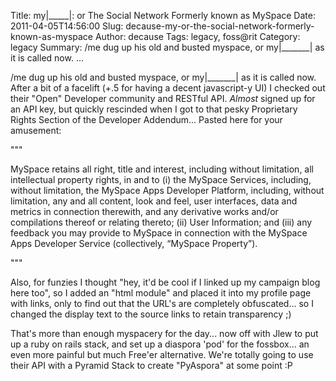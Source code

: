 Title: my|_____|: or The Social Network Formerly known as MySpace
Date: 2011-04-05T14:56:00
Slug: decause-my-or-the-social-network-formerly-known-as-myspace
Author: decause
Tags: legacy, foss@rit
Category: legacy
Summary: /me dug up his old and busted myspace, or my|_______| as it is called now. ... 

/me dug up his old and busted myspace, or my|_______| as it is called now.
After a bit of a facelift (+.5 for having a decent javascript-y UI) I checked
out their "Open" Developer community and RESTful API. *Almost* signed up for
an API key, but quickly rescinded when I got to that pesky Proprietary Rights
Section of the Developer Addendum... Pasted here for your amusement:

"""

MySpace retains all right, title and interest, including without limitation,
all intellectual property rights, in and to (i) the MySpace Services,
including, without limitation, the MySpace Apps Developer Platform, including,
without limitation, any and all content, look and feel, user interfaces, data
and metrics in connection therewith, and any derivative works and/or
compilations thereof or relating thereto; (ii) User Information; and (iii) any
feedback you may provide to MySpace in connection with the MySpace Apps
Developer Service (collectively, “MySpace Property”).

"""

Also, for funzies I thought "hey, it'd be cool if I linked up my campaign blog
here too", so I added an "html module" and placed it into my profile page with
links, only to find out that the URL's are completely obfuscated... so I
changed the display text to the source links to retain transparency ;)

That's more than enough myspacery for the day... now off with Jlew to put up a
ruby on rails stack, and set up a diaspora 'pod' for the fossbox... an even
more painful but much Free'er alternative. We're totally going to use their
API with a Pyramid Stack to create "PyAspora" at some point :P

